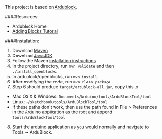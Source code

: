 This project is based on [Ardublock](https://github.com/taweili/ardublock).

####Resources:
*   [Ardublock Home](http://blog.ardublock.com/)
*   [Adding Blocks Tutorial](http://www.hack-e-bot.com/how-to-create-a-new-ardublock/)

####Installation:
1. Download [Maven](http://maven.apache.org/download.cgi)
2. Download [JavaJDK](http://www.oracle.com/technetwork/java/index.html)
3. Follow the Maven [installation instructions](http://maven.apache.org/download.cgi)
4. In the project directory, run `mvn validate` and then `./install_openblocks`.
5. In ardublock/openblocks, run `mvn install`.
6. After modifying the code, run `mvn clean package`.
7. Step 6 should produce `target/ardublock-all.jar`, copy this to 
  * Mac OS X & Windows: `Documents/Arduino/tools/ArduBlockTool/tool`
  * Linux: `~/sketchbook/tools/ArduBlockTool/tool`
  * If these paths don't work, then use the path found in File > Preferences in the Arduino application as the root and append `tools/ArduBlockTool/tool`
8. Start the arduino application as you would normally and navigate to Tools -> ArduBlock.
